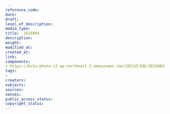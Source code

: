 ```yaml
---
reference_code: 
date: 
draft: 
level_of_description: 
media_type: 
title: _1D20494
description: 
weight: 
modified_at: 
created_at: 
link: 
components:
- https://kctu-photo.s3.ap-northeast-2.amazonaws.com/2021년/8월/20210825_하반기+총파업+대장정_대구/_1D20494.jpg
tags:
- 
creators: 
subjects: 
sources: 
venues: 
public_access_status: 
copyright_status: 
---
```

